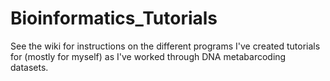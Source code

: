 # Bioinformatics_Tutorials

See the wiki for instructions on the different programs I've created tutorials for (mostly for myself) as I've worked through DNA metabarcoding datasets.
